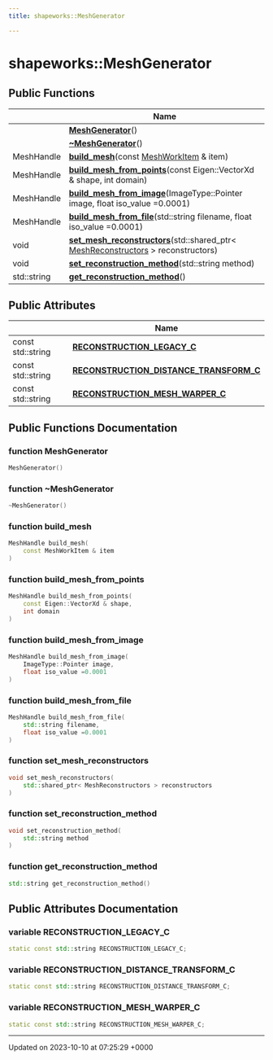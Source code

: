 ```yaml
---
title: shapeworks::MeshGenerator

---
```


# shapeworks::MeshGenerator





## Public Functions

|                | Name           |
| -------------- | -------------- |
| | **[MeshGenerator](../Classes/classshapeworks_1_1MeshGenerator.md#function-meshgenerator)**() |
| | **[~MeshGenerator](../Classes/classshapeworks_1_1MeshGenerator.md#function-~meshgenerator)**() |
| MeshHandle | **[build_mesh](../Classes/classshapeworks_1_1MeshGenerator.md#function-build-mesh)**(const [MeshWorkItem](../Classes/classshapeworks_1_1MeshWorkItem.md) & item) |
| MeshHandle | **[build_mesh_from_points](../Classes/classshapeworks_1_1MeshGenerator.md#function-build-mesh-from-points)**(const Eigen::VectorXd & shape, int domain) |
| MeshHandle | **[build_mesh_from_image](../Classes/classshapeworks_1_1MeshGenerator.md#function-build-mesh-from-image)**(ImageType::Pointer image, float iso_value =0.0001) |
| MeshHandle | **[build_mesh_from_file](../Classes/classshapeworks_1_1MeshGenerator.md#function-build-mesh-from-file)**(std::string filename, float iso_value =0.0001) |
| void | **[set_mesh_reconstructors](../Classes/classshapeworks_1_1MeshGenerator.md#function-set-mesh-reconstructors)**(std::shared_ptr< [MeshReconstructors](../Classes/classshapeworks_1_1MeshReconstructors.md) > reconstructors) |
| void | **[set_reconstruction_method](../Classes/classshapeworks_1_1MeshGenerator.md#function-set-reconstruction-method)**(std::string method) |
| std::string | **[get_reconstruction_method](../Classes/classshapeworks_1_1MeshGenerator.md#function-get-reconstruction-method)**() |

## Public Attributes

|                | Name           |
| -------------- | -------------- |
| const std::string | **[RECONSTRUCTION_LEGACY_C](../Classes/classshapeworks_1_1MeshGenerator.md#variable-reconstruction-legacy-c)**  |
| const std::string | **[RECONSTRUCTION_DISTANCE_TRANSFORM_C](../Classes/classshapeworks_1_1MeshGenerator.md#variable-reconstruction-distance-transform-c)**  |
| const std::string | **[RECONSTRUCTION_MESH_WARPER_C](../Classes/classshapeworks_1_1MeshGenerator.md#variable-reconstruction-mesh-warper-c)**  |

## Public Functions Documentation

### function MeshGenerator

```cpp
MeshGenerator()
```


### function ~MeshGenerator

```cpp
~MeshGenerator()
```


### function build_mesh

```cpp
MeshHandle build_mesh(
    const MeshWorkItem & item
)
```


### function build_mesh_from_points

```cpp
MeshHandle build_mesh_from_points(
    const Eigen::VectorXd & shape,
    int domain
)
```


### function build_mesh_from_image

```cpp
MeshHandle build_mesh_from_image(
    ImageType::Pointer image,
    float iso_value =0.0001
)
```


### function build_mesh_from_file

```cpp
MeshHandle build_mesh_from_file(
    std::string filename,
    float iso_value =0.0001
)
```


### function set_mesh_reconstructors

```cpp
void set_mesh_reconstructors(
    std::shared_ptr< MeshReconstructors > reconstructors
)
```


### function set_reconstruction_method

```cpp
void set_reconstruction_method(
    std::string method
)
```


### function get_reconstruction_method

```cpp
std::string get_reconstruction_method()
```


## Public Attributes Documentation

### variable RECONSTRUCTION_LEGACY_C

```cpp
static const std::string RECONSTRUCTION_LEGACY_C;
```


### variable RECONSTRUCTION_DISTANCE_TRANSFORM_C

```cpp
static const std::string RECONSTRUCTION_DISTANCE_TRANSFORM_C;
```


### variable RECONSTRUCTION_MESH_WARPER_C

```cpp
static const std::string RECONSTRUCTION_MESH_WARPER_C;
```


-------------------------------

Updated on 2023-10-10 at 07:25:29 +0000
